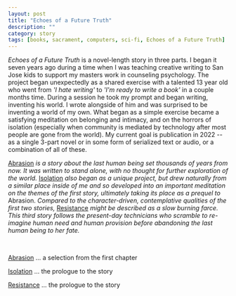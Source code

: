 ```yaml
---
layout: post
title: "Echoes of a Future Truth"
description: ""
category: story
tags: [books, sacrament, computers, sci-fi, Echoes of a Future Truth]
---
```


*Echoes of a Future Truth* is a novel-length story in three parts. I began it seven years ago during a time when I was teaching creative writing to San Jose kids to support my masters work in counseling psychology. The project began unexpectedly as a shared exercise with a talented 13 year old who went from *'I hate writing'* to *'I'm ready to write a book'* in a couple months time. During a session he took my prompt and began writing, inventing his world. I wrote alongside of him and was surprised to be inventing a world of my own. What began as a simple exercise became a satisfying meditation on belonging and intimacy, and on the horrors of isolation (especially when community is mediated by technology after most people are gone from the world). My current goal is publication in 2022 -- as a single 3-part novel or in some form of serialized text or audio, or a combination of all of these.

[Abrasion](http://www.imby.net/20170525/abrasion) *is a story about the last human being set thousands of years from now. It was written to stand alone, with no thought for further exploration of the world.* [Isolation](http://www.imby.net/20190811/isolation) *also began as a unique project, but drew naturally from a similar place inside of me and so developed into an important meditation on the themes of the first story, ultimately taking its place as a prequel to* Abrasion. *Compared to the character-driven, contemplative qualities of the first two stories,* [Resistance](http://www.imby.net/20220108/resistance) *might be described as a slow burning farce. This third story follows the present-day technicians who scramble to re-imagine human need and human provision before abandoning the last human being to her fate.*

 &nbsp; &nbsp;
 
 [Abrasion](http://www.imby.net/20170525/abrasion) ... a selection from the first chapter
 
 [Isolation](http://www.imby.net/20190811/isolation) ... the prologue to the story
 
 [Resistance](http://www.imby.net/20220108/resistance) ... the prologue to the story
